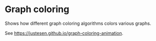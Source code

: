 Graph coloring
==============

Shows how different graph coloring algorithms colors various graphs.

See https://justesen.github.io/graph-coloring-animation.
